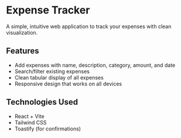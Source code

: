 # Expense Tracker

A simple, intuitive web application to track your expenses with clean visualization.


## Features

- Add expenses with name, description, category, amount, and date
- Search/filter existing expenses
- Clean tabular display of all expenses
- Responsive design that works on all devices

## Technologies Used

- React + Vite
- Tailwind CSS
- Toastify (for confirmations)

